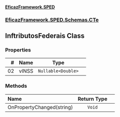 #### [EficazFramework.SPED](EficazFrameworkSPED.md 'EficazFramework SPED')
### [EficazFramework.SPED.Schemas.CTe](EficazFramework.SPED.Schemas.CTe.md 'EficazFramework.SPED.Schemas.CTe')

## InftributosFederais Class
### Properties

| # | Name | Type | |
| ---: | :--- | :---: | :--- |
| 02 | vINSS | `Nullable<Double>` |  |
### Methods

| Name | Return Type | |
| :--- | :---: | :--- |
| OnPropertyChanged(string) | `Void` |  |
